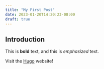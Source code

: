 ```yaml
---
title: "My First Post"
date: 2023-01-20T14:20:23-08:00
draft: true
---
```


## Introduction

This is **bold** text, and this is *emphasized* text.

Visit the [Hugo](https://gohugo.io) website!
